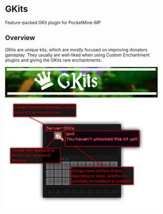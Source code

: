 # GKits
Feature-packed GKit plugin for PocketMine-MP

## Overview
GKits are unique kits, which are mostly focused on improving donators gameplay. They usually are well-liked when using Custom Enchantment plugins and giving the GKits rare enchantments.

![GKits](https://github.com/VirulCreator/GKits/blob/master/img/GKits.png)

![GKits](https://github.com/VirulCreator/GKits/blob/master/img/icon.png)
